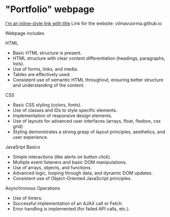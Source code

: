 # "Portfolio" webpage

[I'm an inline-style link with title](vilmavuorma.github.io "Link for the website")
Link for the website: vilmavuorma.github.io

Webpage includes

HTML
- Basic HTML structure is present.
- HTML structure with clear content differentiation (headings, paragraphs, lists).
- Use of forms, links, and media.
- Tables are effectively used.
- Consistent use of semantic HTML throughout, ensuring better structure and understanding of the content.


CSS
- Basic CSS styling (colors, fonts).
- Use of classes and IDs to style specific elements.
- Implementation of responsive design elements.
- Use of layouts for advanced user interfaces (arrays, float, flexbox, css grid)
- Styling demonstrates a strong grasp of layout principles, aesthetics, and user experience.


JavaSript Basics
- Simple interactions (like alerts on button click).
- Multiple event listeners and basic DOM manipulations.
- Use of arrays, objects, and functions.
- Advanced logic, looping through data, and dynamic DOM updates.
- Consistent use of Object-Oriented JavaScript principles.


Asynchronous Operations
- Use of timers.
- Successful implementation of an AJAX call or Fetch.
- Error handling is implemented (for failed API calls, etc.).
